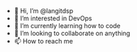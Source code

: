 - 👋 Hi, I’m @langitdsp
- 👀 I’m interested in DevOps
- 🌱 I’m currently learning how to code
- 💞️ I’m looking to collaborate on anything
- 📫 How to reach me 

<!---
langitdsp/langitdsp is a ✨ special ✨ repository because its `README.md` (this file) appears on your GitHub profile.
You can click the Preview link to take a look at your changes.
--->
